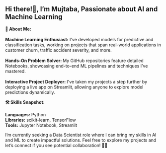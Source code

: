 ## Hi there!👋, I’m Mujtaba, Passionate about AI and Machine Learning


<b>🚀 About Me:</b><br><br>
<b>Machine Learning Enthusiast:</b> I've developed models for predictive and classification tasks, working on projects that span real-world applications in customer churn, traffic accident severity, and more.<br><br>
<b>Hands-On Problem Solver: </b>
My GitHub repositories feature detailed Notebooks, showcasing end-to-end ML pipelines and techniques I’ve mastered.<br><br>
<b>Interactive Project Deployer: </b>
I've taken my projects a step further by deploying a live app on Streamlit, allowing anyone to explore model predictions dynamically.

<b>🛠️ Skills Snapshot:</b><br><br>
<b>Languages:</b> Python<br>
<b>Libraries:</b> scikit-learn, TensorFlow<br>
<b>Tools:</b> Jupyter Notebook, Streamlit

I’m currently seeking a Data Scientist role where I can bring my skills in AI and ML to create impactful solutions. Feel free to explore my projects and let’s connect if you see potential collaboration! 👨‍💻

<!--
**devmj092/devmj092** is a ✨ _special_ ✨ repository because its `README.md` (this file) appears on your GitHub profile.

Here are some ideas to get you started:

- 🔭 I’m currently working on ...
- 🌱 I’m currently learning ...
- 👯 I’m looking to collaborate on ...
- 🤔 I’m looking for help with ...
- 💬 Ask me about ...
- 📫 How to reach me: ...
- 😄 Pronouns: ...
- ⚡ Fun fact: ...
-->
